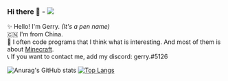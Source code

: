 ### Hi there 👋 - ![](https://komarev.com/ghpvc/?username=GerryYuu&style=flat-square&label=Visitors)
:sparkles: Hello! I'm Gerry. *(It's a pen name)*<br>
:cn: I'm from China.<br>
:memo: I often code programs that I think what is interesting. And most of them is about [Minecraft](https://www.minecraft.net/).<br>
:telephone_receiver: If you want to contact me, add my discord: gerry.#5126

![Anurag's GitHub stats](https://github-readme-stats.vercel.app/api?username=GerryYuu&show_icons=true)
[![Top Langs](https://github-readme-stats.vercel.app/api/top-langs/?username=GerryYuu)](https://github.com/anuraghazra/github-readme-stats)
